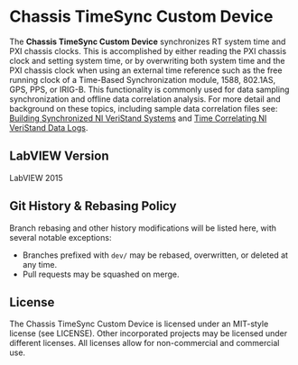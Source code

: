 # Chassis TimeSync Custom Device

The **Chassis TimeSync Custom Device** synchronizes RT system time and PXI chassis clocks. This is accomplished by either reading the PXI chassis clock and setting system time, or by overwriting both system time and the PXI chassis clock when using an external time reference such as the free running clock of a Time-Based Synchronization module, 1588, 802.1AS, GPS, PPS, or IRIG-B. This functionality is commonly used for data sampling synchronization and offline data correlation analysis. For more detail and background on these topics, including sample data correlation files see: [Building Synchronized NI VeriStand Systems](http://www.ni.com/white-paper/14637/en) and [Time Correlating NI VeriStand Data Logs](http://www.ni.com/white-paper/14644/en).

## LabVIEW Version

LabVIEW 2015

## Git History & Rebasing Policy
Branch rebasing and other history modifications will be listed here, with several notable exceptions:
- Branches prefixed with `dev/` may be rebased, overwritten, or deleted at any time.
- Pull requests may be squashed on merge.

## License

The Chassis TimeSync Custom Device is licensed under an MIT-style license (see LICENSE). Other incorporated projects may be licensed under different licenses. All licenses allow for non-commercial and commercial use.

